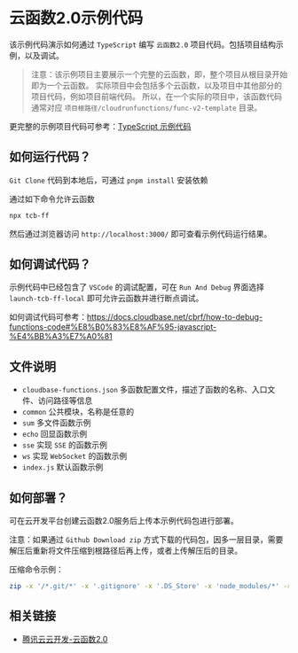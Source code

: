 # 云函数2.0示例代码

该示例代码演示如何通过 `TypeScript` 编写 `云函数2.0` 项目代码。包括项目结构示例，以及调试。

> 注意：该示例项目主要展示一个完整的云函数，即，整个项目从根目录开始即为一个云函数。
> 实际项目中会包括多个云函数，以及项目中其他部分的项目代码，例如项目前端代码。
> 所以，在一个实际的项目中，该函数代码通常对应 `项目根路径/cloudrunfunctions/func-v2-template` 目录。

更完整的示例项目代码可参考：[TypeScript 示例代码](https://github.com/TencentCloudBase/cloudbase-examples/tree/master/cloudrunfunctions/ts-multiple-functions)

## 如何运行代码？

`Git Clone` 代码到本地后，可通过 `pnpm install` 安装依赖

通过如下命令允许云函数

```sh
npx tcb-ff
```

然后通过浏览器访问 `http://localhost:3000/` 即可查看示例代码运行结果。

## 如何调试代码？

示例代码中已经包含了 `VSCode` 的调试配置，可在 `Run And Debug` 界面选择 `launch-tcb-ff-local` 即可允许云函数并进行断点调试。

如何调试代码可参考：<https://docs.cloudbase.net/cbrf/how-to-debug-functions-code#%E8%B0%83%E8%AF%95-javascript-%E4%BB%A3%E7%A0%81>

## 文件说明

* `cloudbase-functions.json` 多函数配置文件，描述了函数的名称、入口文件、访问路径等信息
* `common` 公共模块，名称是任意的
* `sum` 多文件函数示例
* `echo` 回显函数示例
* `sse` 实现 `SSE` 的函数示例
* `ws` 实现 `WebSocket` 的函数示例
* `index.js` 默认函数示例

## 如何部署？

可在云开发平台创建云函数2.0服务后上传本示例代码包进行部署。

注意：如果通过 `Github Download zip` 方式下载的代码包，因多一层目录，需要解压后重新将文件压缩到根路径后再上传，或者上传解压后的目录。

压缩命令示例：

```sh
zip -x '/*.git/*' -x '.gitignore' -x '.DS_Store' -x 'node_modules/*' -r code.zip .
```

## 相关链接

* [腾讯云云开发-云函数2.0](https://docs.cloudbase.net/cbrf/intro)
